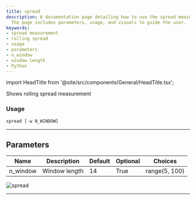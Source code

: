 ```yaml
---
title: spread
description: A documentation page detailing how to use the spread measurement tool.
  The page includes parameters, usage, and visuals to guide the user.
keywords:
- spread measurement
- rolling spread
- usage
- parameters
- n_window
- window length
- Python
---
```


import HeadTitle from '@site/src/components/General/HeadTitle.tsx';

<HeadTitle title="spread - Qa - Forex - Reference | OpenBB Terminal Docs" />

Shows rolling spread measurement

### Usage

```python
spread [-w N_WINDOW]
```

---

## Parameters

| Name | Description | Default | Optional | Choices |
| ---- | ----------- | ------- | -------- | ------- |
| n_window | Window length | 14 | True | range(5, 100) |

![spread](https://user-images.githubusercontent.com/46355364/154308406-f20812a4-fa04-4937-b8de-dc27042f7462.png)

---

